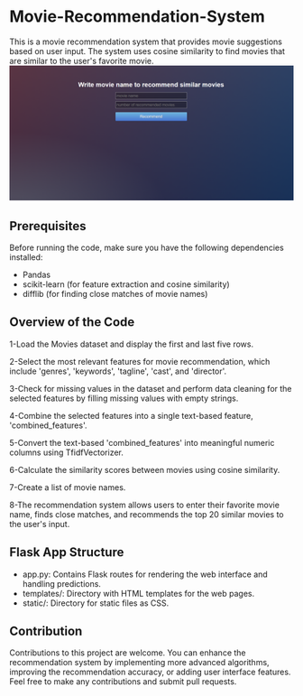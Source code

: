 # Movie-Recommendation-System
This is a movie recommendation system that provides movie suggestions based on user input.
The system uses cosine similarity to find movies that are similar to the user's favorite movie.
![image about the final project](<Movie Recommendation System.png>)

## Prerequisites
Before running the code, make sure you have the following dependencies installed:
- Pandas
- scikit-learn (for feature extraction and cosine similarity)
- difflib (for finding close matches of movie names)

## Overview of the Code
1-Load the Movies dataset and display the first and last five rows.

2-Select the most relevant features for movie recommendation, which include 'genres', 'keywords', 'tagline', 'cast', and 'director'.

3-Check for missing values in the dataset and perform data cleaning for the selected features by filling missing values with empty strings.

4-Combine the selected features into a single text-based feature, 'combined_features'.

5-Convert the text-based 'combined_features' into meaningful numeric columns using TfidfVectorizer.

6-Calculate the similarity scores between movies using cosine similarity.

7-Create a list of movie names.

8-The recommendation system allows users to enter their favorite movie name, finds close matches, and recommends the top 20 similar movies to the user's input.

## Flask App Structure
- app.py: Contains Flask routes for rendering the web interface and handling predictions.
- templates/: Directory with HTML templates for the web pages.
- static/: Directory for static files as CSS.

## Contribution
Contributions to this project are welcome. You can enhance the recommendation system by implementing more advanced algorithms, improving the recommendation accuracy, or adding user interface features. 
Feel free to make any contributions and submit pull requests.


